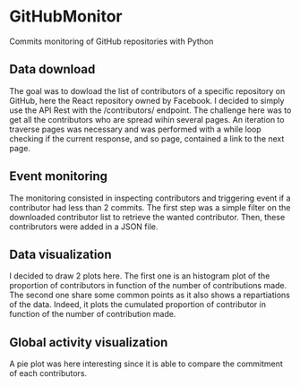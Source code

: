# GitHubMonitor
Commits monitoring of GitHub repositories with Python

## Data download

The goal was to dowload the list of contributors of a specific repository on GitHub, here the React repository owned by Facebook. I decided to simply use the API Rest with the /contributors/ endpoint. The challenge here was to get all the contributors who are spread wihin several pages. An iteration to traverse pages was necessary and was performed with a while loop checking if the current response, and so page, contained a link to the next page.

## Event monitoring

The monitoring consisted in inspecting contributors and triggering event if a contributor had less than 2 commits. The first step was a simple filter on the downloaded contributor list to retrieve the wanted contributor. Then, these contribrutors were added in a JSON file.

## Data visualization

I decided to draw 2 plots here. The first one is an histogram plot of the proportion of contributors in function of the number of contributions made. The second one share some common points as it also shows a repartiations of the data. Indeed, it plots the cumulated proportion of contributor in function of the number of contribution made.

## Global activity visualization

A pie plot was here interesting since it is able to compare the commitment of each contributors.



